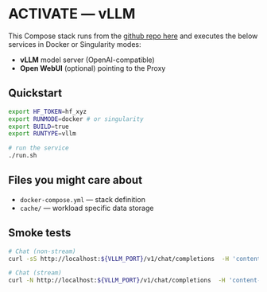 # ACTIVATE — vLLM

This Compose stack runs from the [github repo here](https://github.com/parallelworks/activate-rag-vllm) and executes the below services in Docker or Singularity modes:

- **vLLM** model server (OpenAI-compatible)
- **Open WebUI** (optional) pointing to the Proxy

## Quickstart
```bash
export HF_TOKEN=hf_xyz
export RUNMODE=docker # or singularity
export BUILD=true
export RUNTYPE=vllm

# run the service
./run.sh
```

## Files you might care about
- `docker-compose.yml` — stack definition
- `cache/` — workload specific data storage

## Smoke tests
```bash
# Chat (non-stream)
curl -sS http://localhost:${VLLM_PORT}/v1/chat/completions  -H 'content-type: application/json'  -d '{"model":"'"${MODEL_NAME}"'","messages":[{"role":"user","content":"Summarize the docs."}], "max_tokens":200}' | jq

# Chat (stream)
curl -N http://localhost:${VLLM_PORT}/v1/chat/completions  -H 'content-type: application/json'  -d '{"model":"'"${MODEL_NAME}"'","messages":[{"role":"user","content":"Hello"}], "stream": true}'
```
